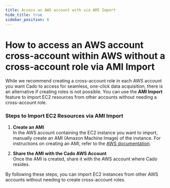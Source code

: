 ```yaml
---
title: Access an AWS account with via AMI Import
hide_title: true
sidebar_position: 6
---
```


# How to access an AWS account cross-account within AWS without a cross-account role via AMI Import

While we recommend creating a cross-account role in each AWS account you want Cado to access for seamless, one-click data acquisition, there is an alternative if creating roles is not possible. You can use the **AMI Import** feature to import EC2 resources from other accounts without needing a cross-account role.

### Steps to Import EC2 Resources via AMI Import

1. **Create an AMI**  
   In the AWS account containing the EC2 instance you want to import, manually create an AMI (Amazon Machine Image) of the instance. For instructions on creating an AMI, refer to the [AWS documentation](https://docs.aws.amazon.com/toolkit-for-visual-studio/latest/user-guide/tkv-create-ami-from-instance.html).

2. **Share the AMI with the Cado AWS Account**  
   Once the AMI is created, share it with the AWS account where Cado resides.

By following these steps, you can import EC2 instances from other AWS accounts without needing to create cross-account roles.
